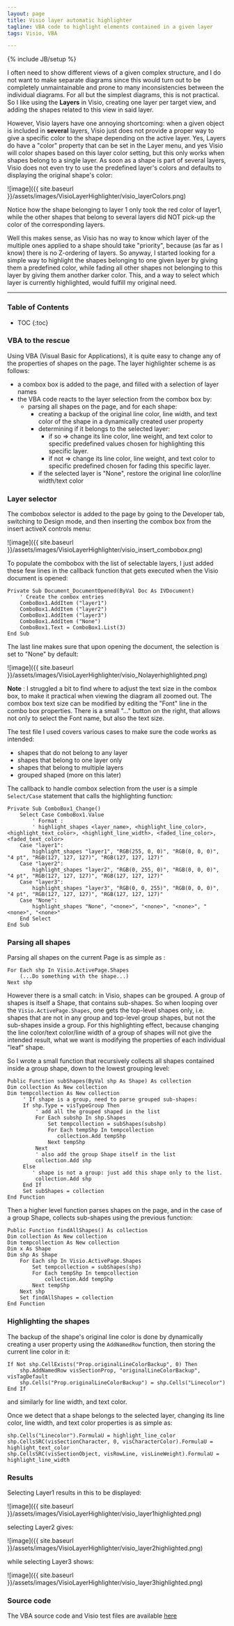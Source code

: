 ```yaml
---
layout: page
title: Visio layer automatic highlighter
tagline: VBA code to highlight elements contained in a given layer
tags: Visio, VBA

---
```

{% include JB/setup %}

I often need to show different views of a given complex structure, and I do not want to make separate diagrams since this would turn out to be completely unmaintainable and prone to many inconsistencies between the individual diagrams. For all but the simplest diagrams, this is not practical. So I like using the **Layers** in Visio, creating one layer per target view, and adding the shapes related to this view in said layer.

However, Visio layers have one annoying shortcoming: when a given object is included in **several** layers, Visio just does not provide a proper way to give a specific color to the shape depending on the active layer. Yes, Layers do have a "color" property that can be set in the Layer menu, and yes Visio will color shapes based on this layer color setting, but this only works when shapes belong to a single layer. As soon as a shape is part of several layers, Visio does not even try to use the predefined layer's colors and defaults to displaying the original shape's color:

![image]({{ site.baseurl }}/assets/images/VisioLayerHighlighter/visio_layerColors.png)

Notice how the shape belonging to layer 1 only took the red color of layer1, while the other shapes that belong to several layers did NOT pick-up the color of the corresponding layers. 

Well this makes sense, as Visio has no way to know which layer of the multiple ones applied to a shape should take "priority", because (as far as I know) there is no Z-ordering of layers. So anyway, I started looking for a simple way to highlight the shapes belonging to one given layer by giving them a predefined color, while fading all other shapes not belonging to this layer by giving them another darker color. This, and a way to select which layer is currently highlighted, would fulfill my original need.

---

### Table of Contents

* TOC
{:toc}

### VBA to the rescue
 
Using VBA (Visual Basic for Applications), it is quite easy to change any of the properties of shapes on the page. The layer highlighter scheme is as follows:

* a combox box is added to the page, and filled with a selection of layer names
* the VBA code reacts to the layer selection from the combox box by:
	* parsing all shapes on the page, and for each shape:
		* creating a backup of the original line color, line width, and text color of the shape in a dynamically created user property  
		* determining if it belongs to the selected layer:
			* if so  => change its line color, line weight, and text color to specific predefined values chosen for highlighting this specific layer.
			* if not => change its line color, line weight, and text color to specific predefined chosen for fading this specific layer.
		* if the selected layer is "None", restore the original line color/line width/text color

### Layer selector

The combobox selector is added to the page by going to the Developer tab, switching to Design mode, and then inserting the combox box from the insert activeX controls menu:

![image]({{ site.baseurl }}/assets/images/VisioLayerHighlighter/visio_insert_combobox.png)

To populate the combobox with the list of selectable layers, I just added these few lines in the callback function that gets executed when the Visio document is opened:

	Private Sub Document_DocumentOpened(ByVal Doc As IVDocument)		
	    ' Create the combox entries
	    ComboBox1.AddItem ("layer1")
	    ComboBox1.AddItem ("layer2")
	    ComboBox1.AddItem ("layer3")
	    ComboBox1.AddItem ("None")
	    ComboBox1.Text = ComboBox1.List(3)
	End Sub

The last line makes sure that upon opening the document, the selection is set to "None" by default:

![image]({{ site.baseurl }}/assets/images/VisioLayerHighlighter/visio_Nolayerhighlighted.png)

**Note** : I struggled a bit to find where to adjust the text size in the combox box, to make it practical when viewing the diagram all zoomed out. The combox box text size can be modified by editing the "Font" line in the combo box properties. There is a small "..." button on the right, that allows not only to select the Font name, but also the text size. 

The test file I used covers various cases to make sure the code works as intended:

* shapes that do not belong to any layer
* shapes that belong to one layer only
* shapes that belong to multiple layers
* grouped shaped (more on this later)

The callback to handle combox selection from the user is a simple `Select/Case` statement that calls the highlighting function:

	Private Sub ComboBox1_Change()
	    Select Case ComboBox1.Value
	        ' Format :
	        ' highlight_shapes <layer_name>, <highlight_line_color>, <highlight_text_color>, <highlight_line_width>, <faded_line_color>, <faded_text_color>
	    Case "layer1":
	        highlight_shapes "layer1", "RGB(255, 0, 0)", "RGB(0, 0, 0)", "4 pt", "RGB(127, 127, 127)", "RGB(127, 127, 127)"
	    Case "layer2":
	        highlight_shapes "layer2", "RGB(0, 255, 0)", "RGB(0, 0, 0)", "4 pt", "RGB(127, 127, 127)", "RGB(127, 127, 127)"
	    Case "layer3":
	        highlight_shapes "layer3", "RGB(0, 0, 255)", "RGB(0, 0, 0)", "4 pt", "RGB(127, 127, 127)", "RGB(127, 127, 127)"
	    Case "None":
	        highlight_shapes "None", "<none>", "<none>", "<none>", "<none>", "<none>"
	    End Select
	End Sub

### Parsing all shapes

Parsing all shapes on the current Page is as simple as :

	For Each shp In Visio.ActivePage.Shapes
		(...Do something with the shape...)
	Next shp

However there is a small catch: in Visio, shapes can be grouped. A group of shapes is itself a Shape, that contains sub-shapes. So when looping over the `Visio.ActivePage.Shapes`, one gets the top-level shapes only, i.e. shapes that are not in any group and top-level group shapes, but not the sub-shapes inside a group. For this highlighting effect, because changing the line color/text color/line width of a group of shapes will not give the intended result, what we want is modifying the properties of each individual "leaf" shape. 

So I wrote a small function that recursively collects all shapes contained inside a group shape, down to the lowest grouping level:

	Public Function subShapes(ByVal shp As Shape) As collection
	Dim collection As New collection
	Dim tempcollection As New collection
	     ' If shape is a group, need to parse grouped sub-shapes:
	     If shp.Type = visTypeGroup Then
	         ' add all the grouped shaped in the list
	         For Each subshp In shp.Shapes
	             Set tempcollection = subShapes(subshp)
	             For Each tempShp In tempcollection
	                collection.Add tempShp
	             Next tempShp
	         Next
	         ' also add the group Shape itself in the list
	         collection.Add shp
	     Else
	        ' shape is not a group: just add this shape only to the list.
	         collection.Add shp
	     End If   
	     Set subShapes = collection
	End Function


Then a higher level function parses shapes on the page, and in the case of a group Shape, collects sub-shapes using the previous function: 


	Public Function findAllShapes() As collection
	Dim collection As New collection
	Dim tempcollection As New collection
	Dim x As Shape
	Dim shp As Shape
	    For Each shp In Visio.ActivePage.Shapes
	        Set tempcollection = subShapes(shp)
	        For Each tempShp In tempcollection
	            collection.Add tempShp
	        Next tempShp
	    Next shp
	    Set findAllShapes = collection 
	End Function


### Highlighting the shapes

The backup of the shape's original line color is done by dynamically creating a user property using the `AddNamedRow` function, then storing the current line color in it:

	If Not shp.CellExists("Prop.originalLineColorBackup", 0) Then
	    shp.AddNamedRow visSectionProp, "originalLineColorBackup", visTagDefault
	    shp.Cells("Prop.originalLineColorBackup") = shp.Cells("Linecolor")
	End If	

and similarly for line width, and text color.

Once we detect that a shape belongs to the selected layer, changing its line color, line width, and text color properties is as simple as:

	shp.Cells("Linecolor").FormulaU = highlight_line_color
	shp.CellsSRC(visSectionCharacter, 0, visCharacterColor).FormulaU = highlight_text_color
	shp.CellsSRC(visSectionObject, visRowLine, visLineWeight).FormulaU = highlight_line_width

### Results

Selecting Layer1 results in this to be displayed:

![image]({{ site.baseurl }}/assets/images/VisioLayerHighlighter/visio_layer1highlighted.png)

selecting Layer2 gives:

![image]({{ site.baseurl }}/assets/images/VisioLayerHighlighter/visio_layer2highlighted.png)

while selecting Layer3 shows:

![image]({{ site.baseurl }}/assets/images/VisioLayerHighlighter/visio_layer3highlighted.png)

### Source code

The VBA source code and Visio test files are available [here](https://github.com/jheyman/visiolayerhighlighter)





